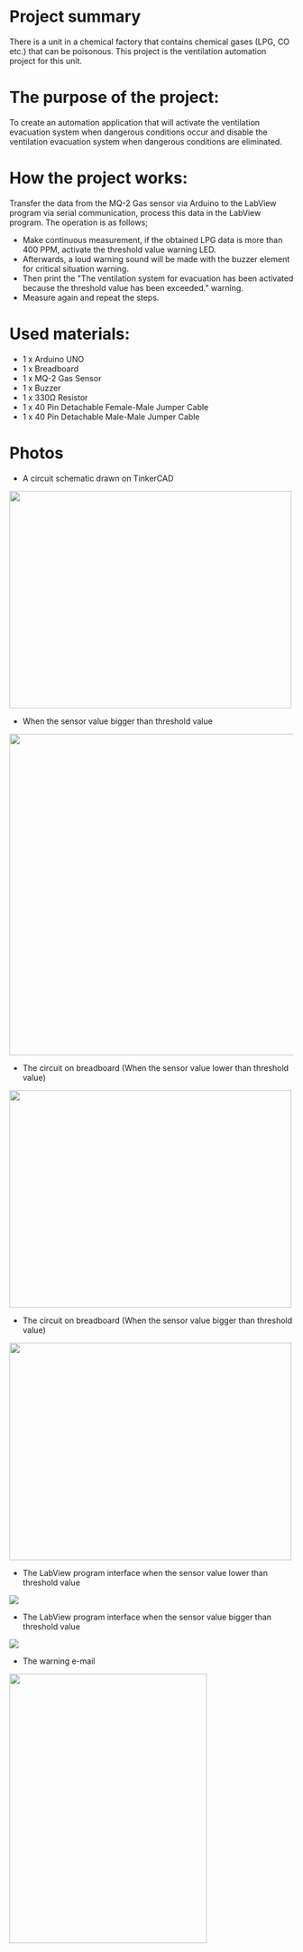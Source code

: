 
# Project summary

There is a unit in a chemical factory that contains chemical gases (LPG, CO etc.) that can be poisonous. This project is the ventilation automation project for this unit.

# The purpose of the project:
To create an automation application that will activate the ventilation evacuation system when dangerous conditions occur and disable the ventilation evacuation system when dangerous conditions are eliminated.

# How the project works:
Transfer the data from the MQ-2 Gas sensor via Arduino to the LabView program via serial communication, process this data in the LabView program. The operation is as follows;
- Make continuous measurement, if the obtained LPG data is more than 400 PPM, activate the threshold value warning LED.
- Afterwards, a loud warning sound will be made with the buzzer element for critical situation warning.
- Then print the "The ventilation system for evacuation has been activated because the threshold value has been exceeded." warning.
- Measure again and repeat the steps.

# Used materials:
- 1 x Arduino UNO
- 1 x Breadboard
- 1 x MQ-2 Gas Sensor
- 1 x Buzzer
- 1 x 330Ω Resistor
- 1 x 40 Pin Detachable Female-Male Jumper Cable
- 1 x 40 Pin Detachable Male-Male Jumper Cable

# Photos
- A circuit schematic drawn on TinkerCAD
<img src = "files/Photos/ss3.png" width = 500 height = 385>

- When the sensor value bigger than threshold value
<img src = "files/Photos/ss4.png" width = 1100 height = 569>

- The circuit on breadboard (When the sensor value lower than threshold value)
<img src = "files/Photos/ss5.jpg" width = 500 height = 385>

- The circuit on breadboard (When the sensor value bigger than threshold value)
<img src = "files/Photos/ss6.jpg" width = 500 height = 385>

- The LabView program interface when the sensor value lower than threshold value
<img src = "files/Photos/ss1.png">

- The LabView program interface when the sensor value bigger than threshold value
<img src = "files/Photos/ss2.png">

- The warning e-mail
<img src = "files/Photos/ss7.jpg" width = 350 height = 477>

